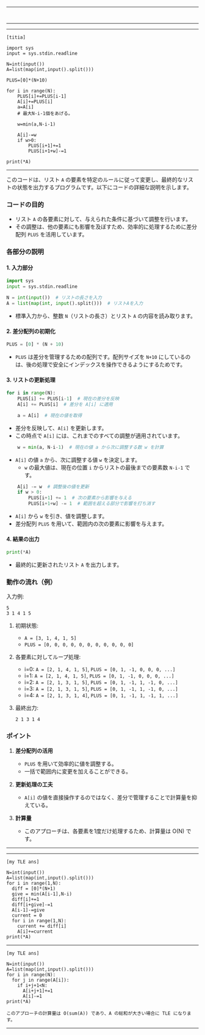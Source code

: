 

---
```


```
---
---

```
[titia]

import sys
input = sys.stdin.readline

N=int(input())
A=list(map(int,input().split()))

PLUS=[0]*(N+10)

for i in range(N):
    PLUS[i]+=PLUS[i-1]
    A[i]+=PLUS[i]
    a=A[i]
    # 最大N-i-1個をあげる。

    w=min(a,N-i-1)

    A[i]-=w
    if w>0:
        PLUS[i+1]+=1
        PLUS[i+1+w]-=1

print(*A)

```
---


このコードは、リスト `A` の要素を特定のルールに従って変更し、最終的なリストの状態を出力するプログラムです。以下にコードの詳細な説明を示します。


### コードの目的
- リスト `A` の各要素に対して、与えられた条件に基づいて調整を行います。
- その調整は、他の要素にも影響を及ぼすため、効率的に処理するために差分配列 `PLUS` を活用しています。


### 各部分の説明

#### 1. **入力部分**
```python
import sys
input = sys.stdin.readline

N = int(input())  # リストの長さを入力
A = list(map(int, input().split()))  # リストAを入力
```
- 標準入力から、整数 `N`（リストの長さ）とリスト `A` の内容を読み取ります。

#### 2. **差分配列の初期化**
```python
PLUS = [0] * (N + 10)
```
- `PLUS` は差分を管理するための配列です。配列サイズを `N+10` にしているのは、後の処理で安全にインデックスを操作できるようにするためです。

#### 3. **リストの更新処理**
```python
for i in range(N):
    PLUS[i] += PLUS[i-1]  # 現在の差分を反映
    A[i] += PLUS[i]  # 差分を A[i] に適用

    a = A[i]  # 現在の値を取得
```
- 差分を反映して、`A[i]` を更新します。
- この時点で `A[i]` には、これまでのすべての調整が適用されています。

```python
    w = min(a, N-i-1)  # 現在の値 a から次に調整する数 w を計算
```
- `A[i]` の値 `a` から、次に調整する値 `w` を決定します。
  - `w` の最大値は、現在の位置 `i` からリストの最後までの要素数 `N-i-1` です。

```python
    A[i] -= w  # 調整後の値を更新
    if w > 0:
        PLUS[i+1] += 1  # 次の要素から影響を与える
        PLUS[i+1+w] -= 1  # 範囲を超える部分で影響を打ち消す
```
- `A[i]` から `w` を引き、値を調整します。
- 差分配列 `PLUS` を用いて、範囲内の次の要素に影響を与えます。

#### 4. **結果の出力**
```python
print(*A)
```
- 最終的に更新されたリスト `A` を出力します。

### 動作の流れ（例）
入力例:
```
5
3 1 4 1 5
```

1. 初期状態:  
   - `A = [3, 1, 4, 1, 5]`  
   - `PLUS = [0, 0, 0, 0, 0, 0, 0, 0, 0, 0, 0]`

2. 各要素に対してループ処理:
   - i=0: `A = [2, 1, 4, 1, 5]`, `PLUS = [0, 1, -1, 0, 0, 0, ...]`  
   - i=1: `A = [2, 1, 4, 1, 5]`, `PLUS = [0, 1, -1, 0, 0, 0, ...]`  
   - i=2: `A = [2, 1, 3, 1, 5]`, `PLUS = [0, 1, -1, 1, -1, 0, ...]`  
   - i=3: `A = [2, 1, 3, 1, 5]`, `PLUS = [0, 1, -1, 1, -1, 0, ...]`  
   - i=4: `A = [2, 1, 3, 1, 4]`, `PLUS = [0, 1, -1, 1, -1, 1, ...]`

3. 最終出力:  
   ```
   2 1 3 1 4
   ```

### ポイント
1. **差分配列の活用**
   - `PLUS` を用いて効率的に値を調整する。
   - 一括で範囲内に変更を加えることができる。

2. **更新処理の工夫**
   - `A[i]` の値を直接操作するのではなく、差分で管理することで計算量を抑えている。

3. **計算量**
   - このアプローチは、各要素を1度だけ処理するため、計算量は O(N) です。
  
---
---
```
[my TLE ans]

N=int(input())
A=list(map(int,input().split()))
for i in range(1,N):
  diff = [0]*(N+1) 
  give = min(A[i-1],N-i)
  diff[i]+=1
  diff[i+give]-=1
  A[i-1]-=give
  current = 0
  for i in range(1,N):
    current += diff[i]
    A[i]+=current    
print(*A)
```
---
```
[my TLE ans]

N=int(input())
A=list(map(int,input().split()))
for i in range(N):
  for j in range(A[i]):
    if i+j+1<N:
      A[i+j+1]+=1
      A[i]-=1
print(*A)

このアプローチの計算量は O(sum(A)) であり、A の総和が大きい場合に TLE になります。

```
---


